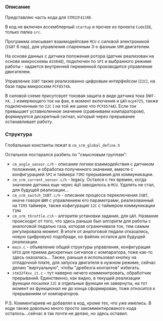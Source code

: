 ### Описание
Представляю часть кода для `STM32F411RE`.


В код не включен ассемблерный `startup` и прочее из проекта `CudeIDE`, только папка `src`.


Программа описывает взаимодейтсвие `MCU` с силовой электроникой (`IGBT` 6 пар), для управления спаренным 3-х фазным `SRM` двигателем.


На основе данных с датчика положения ротора (датчик реализован на основе микросхемы `AS5048`), подключен по `SPI` и выбранного режиме работы - задается внутренней переменной производится управление двигателем.


Управление `IGBT` также реализованно цифровым интерфейсом (`I2C`), на базе пары микросхем `PCF8574A`.


В силовой схеме присутсвует токовая защита в виде датчика тока (`ПИТ-УА..`) измеряющего ток на фае, в момент включения и `ЦАП` `mcp4725`, также подключенным по `I2C` ( на той же шине что `PCF8574A`). Если ток превышает уставноленное значение (сравниваем компаратором), формируется дискретный сигнал, который через прерывание останавливает работу.

### Структура
Глобальные константы лежат в `cm_srm_global_define.h`


Остальное постарался разбить по "смысловым группам":
- `cm_angle_sensor.c/h` - описание логики взаимодействия с датчиком положения, и обработка полученного значения, вместе с конфигурацией `SPI` и таймера `TIM2` прерывания для коммуникации.
- `cm_srm_current_sensor.c/h` - legacy. Остался с тех времен, когда значение датчика еще черес `АЦП` заводилось в `MCU`. Удалять не стал, для будущей реализации...
- `cm_srm_switch_IGBT.c/h` - описание процесса переключения `IGBT`, иначе говоря `ШИМ` с управлением его параметрами, реализованный на `TIM3` таймере, также кофигурация `I2C` с таймером коммуникации `TIM4`
- `cm_srm_throttle.c\h` - алгоритм установки задания, для `ЦАП`. Название происходит от того, что здесь раньше был алгоритм для работы с аналоговой педалью газа, которая ограничивала ток, тем самым регулировала момент. В итоге от аналоговой педали отказались, новую (цифровую) подобради, но файлик остался для будущей реализации.
- `main.c` - объявление общей структуры управления, конфигурация `GPIO` для приема дискретных сигналов с компаратора, тоже как-то здесь оказалась... Также, раньше я использовал кнопку на отладочной плате, для запуска двигателя в нужном режиме, сейчас делаю "виртуальную", чтобы "дребезга контактов" избегать.
- `stm32f4xx_it.c` - тут наверно нечего комменитровать, обработчик прерываний. Единственно, как видно, в текущей реализации функции посылки `I2C` в отдельные функции не завернуты, на тот момент их функционал не до конца сформирован, тоже относится к прерываниям от компараторов.

P.S.
Комментариев не добавлял в код, кроме тех, что уже имелись. В коде также довольно много просто закомментированого кода осталось...сейчас я так почти не делаю, но здесь оставил.
